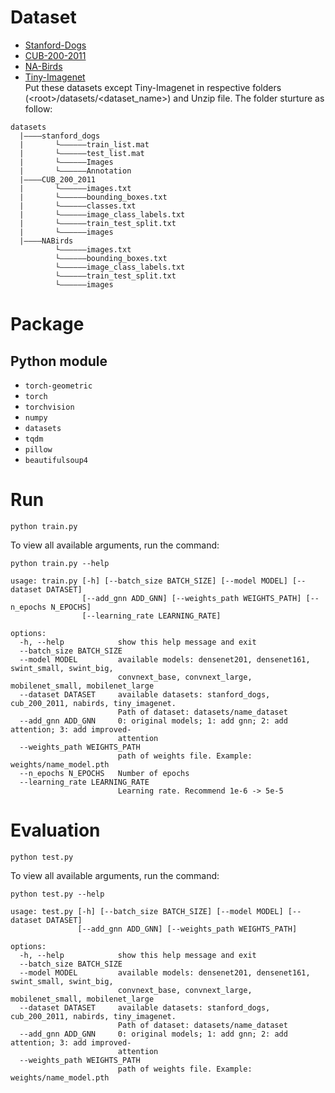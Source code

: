 # Dataset
* [Stanford-Dogs](http://vision.stanford.edu/aditya86/ImageNetDogs/)
* [CUB-200-2011](http://www.vision.caltech.edu/visipedia/CUB-200-2011.html)
* [NA-Birds](https://dl.allaboutbirds.org/nabirds)
* [Tiny-Imagenet](https://huggingface.co/datasets/zh-plus/tiny-imagenet) <br/>
Put these datasets except Tiny-Imagenet in respective folders (\<root\>/datasets/<dataset_name>) and Unzip file. The folder sturture as follow:
```
datasets
  |————stanford_dogs
  |       └——————train_list.mat
  |       └——————test_list.mat
  |       └——————Images
  |       └——————Annotation
  |————CUB_200_2011
  |       └——————images.txt
  |       └——————bounding_boxes.txt
  |       └——————classes.txt
  |       └——————image_class_labels.txt
  |       └——————train_test_split.txt
  |       └——————images
  |————NABirds
          └——————images.txt
          └——————bounding_boxes.txt
          └——————image_class_labels.txt
          └——————train_test_split.txt
          └——————images
```

# Package
## Python module
* `torch-geometric`
* `torch`
* `torchvision`
* `numpy`
* `datasets`
* `tqdm`
* `pillow`
* `beautifulsoup4`

# Run
```
python train.py
```
To view all available arguments, run the command:
```
python train.py --help
```
```
usage: train.py [-h] [--batch_size BATCH_SIZE] [--model MODEL] [--dataset DATASET]
                [--add_gnn ADD_GNN] [--weights_path WEIGHTS_PATH] [--n_epochs N_EPOCHS]
                [--learning_rate LEARNING_RATE]

options:
  -h, --help            show this help message and exit
  --batch_size BATCH_SIZE
  --model MODEL         available models: densenet201, densenet161, swint_small, swint_big,
                        convnext_base, convnext_large, mobilenet_small, mobilenet_large
  --dataset DATASET     available datasets: stanford_dogs, cub_200_2011, nabirds, tiny_imagenet.
                        Path of dataset: datasets/name_dataset
  --add_gnn ADD_GNN     0: original models; 1: add gnn; 2: add attention; 3: add improved-
                        attention
  --weights_path WEIGHTS_PATH
                        path of weights file. Example: weights/name_model.pth
  --n_epochs N_EPOCHS   Number of epochs
  --learning_rate LEARNING_RATE
                        Learning rate. Recommend 1e-6 -> 5e-5
```

# Evaluation
```
python test.py
```
To view all available arguments, run the command:
```
python test.py --help
```
```
usage: test.py [-h] [--batch_size BATCH_SIZE] [--model MODEL] [--dataset DATASET]
               [--add_gnn ADD_GNN] [--weights_path WEIGHTS_PATH]

options:
  -h, --help            show this help message and exit
  --batch_size BATCH_SIZE
  --model MODEL         available models: densenet201, densenet161, swint_small, swint_big,
                        convnext_base, convnext_large, mobilenet_small, mobilenet_large
  --dataset DATASET     available datasets: stanford_dogs, cub_200_2011, nabirds, tiny_imagenet.
                        Path of dataset: datasets/name_dataset
  --add_gnn ADD_GNN     0: original models; 1: add gnn; 2: add attention; 3: add improved-
                        attention
  --weights_path WEIGHTS_PATH
                        path of weights file. Example: weights/name_model.pth
```

